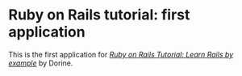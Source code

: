 # Ruby on Rails tutorial: first application

This is the first application for [*Ruby on Rails Tutorial: Learn Rails by example*](http://railstutorial.org/) by Dorine.
